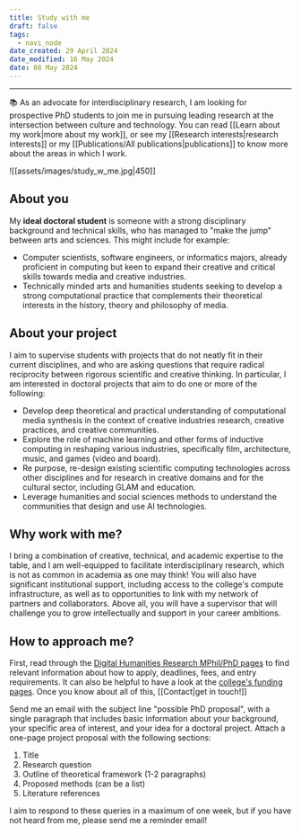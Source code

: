 ```yaml
---
title: Study with me
draft: false
tags:
  - navi_node
date_created: 29 April 2024
date_modified: 16 May 2024
date: 08 May 2024
---
```

---

📚 As an advocate for interdisciplinary research, I am looking for prospective PhD students to join me in pursuing leading research at the intersection between culture and technology. You can read [[Learn about my work|more about my work]], or see my [[Research interests|research interests]] or my [[Publications/All publications|publications]] to know more about the areas in which I work.

![[assets/images/study_w_me.jpg|450]]

## About you
My **ideal doctoral student** is someone with a strong disciplinary background and technical skills, who has managed to "make the jump" between arts and sciences. This might include for example:

* Computer scientists, software engineers, or informatics majors, already proficient in computing but keen to expand their creative and critical skills towards media and creative industries.
* Technically minded arts and humanities students seeking to develop a strong computational practice that complements their theoretical interests in the history, theory and philosophy of media.

## About your project 
I aim to supervise students with projects that do not neatly fit in their current disciplines, and who are asking questions that require radical reciprocity between rigorous scientific and creative thinking. In particular, I am interested in doctoral projects that aim to do one or more of the following:

* Develop deep theoretical and practical understanding of computational media synthesis in the context of creative industries research, creative practices, and creative communities.
* Explore the role of machine learning and other forms of inductive computing in reshaping various industries, specifically film, architecture, music, and games (video and board).
* Re purpose, re-design existing scientific computing technologies across other disciplines and for research in creative domains and for the cultural sector, including GLAM and education.
* Leverage humanities and social sciences methods to understand the communities that design and use AI technologies.

## Why work with me?
I bring a combination of creative, technical, and academic expertise to the table, and I am well-equipped to facilitate interdisciplinary research, which is not as common in academia as one may think!
You will also have significant institutional support, including access to the college's compute infrastructure, as well as to opportunities to link with my network of partners and collaborators. Above all, you will have a supervisor that will challenge you to grow intellectually and support in your career ambitions. 

## How to approach me?
First, read through the [Digital Humanities Research MPhil/PhD pages](https://www.kcl.ac.uk/study/postgraduate-research/areas/digital-humanities-research-mphil-phd)  to find relevant information about how to apply, deadlines, fees, and entry requirements. It can also be helpful to have a look at the [college's funding pages](https://www.kcl.ac.uk/study/postgraduate-research/funding). Once you know about all of this, [[Contact|get in touch!]] 

Send me an email with the subject line "possible PhD proposal", with a single paragraph that includes basic information about your background, your specific area of interest, and your idea for a doctoral project. Attach a one-page project proposal with the following sections:

1. Title
2. Research question
3. Outline of theoretical framework (1-2 paragraphs)
4. Proposed methods (can be a list)
5. Literature references

I aim to respond to these queries in a maximum of one week, but if you have not heard from me, please send me a reminder email!
